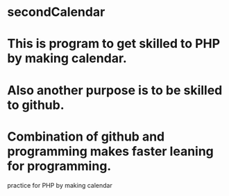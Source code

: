 # secondCalendar
# This is program to get skilled to PHP by making calendar.
# Also another purpose is to be skilled to github.
# Combination of github and programming makes faster leaning for programming.
practice for PHP by making calendar
